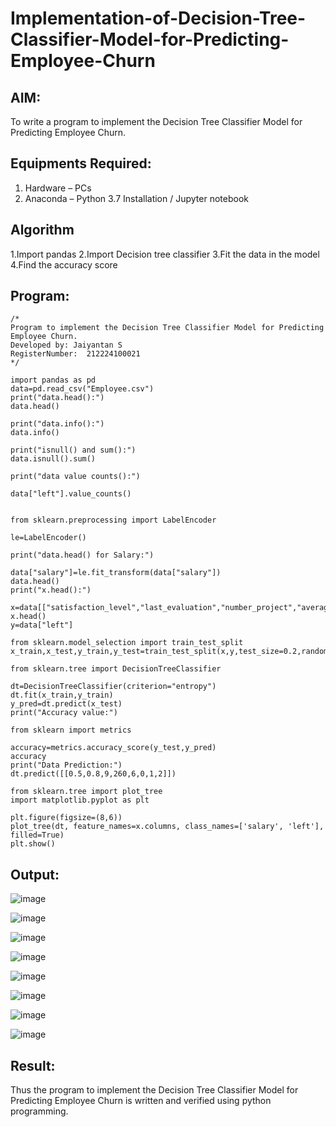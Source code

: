 # Implementation-of-Decision-Tree-Classifier-Model-for-Predicting-Employee-Churn

## AIM:
To write a program to implement the Decision Tree Classifier Model for Predicting Employee Churn.

## Equipments Required:
1. Hardware – PCs
2. Anaconda – Python 3.7 Installation / Jupyter notebook

## Algorithm

1.Import pandas
2.Import Decision tree classifier
3.Fit the data in the model
4.Find the accuracy score


## Program:
```
/*
Program to implement the Decision Tree Classifier Model for Predicting Employee Churn.
Developed by: Jaiyantan S
RegisterNumber:  212224100021
*/
```
```
import pandas as pd
data=pd.read_csv("Employee.csv")
print("data.head():")
data.head()

print("data.info():")
data.info()

print("isnull() and sum():")
data.isnull().sum()

print("data value counts():")

data["left"].value_counts()


from sklearn.preprocessing import LabelEncoder

le=LabelEncoder()

print("data.head() for Salary:")

data["salary"]=le.fit_transform(data["salary"])
data.head()
print("x.head():")

x=data[["satisfaction_level","last_evaluation","number_project","average_montly_hours","time_spend_company","Work_accident","promotion_last_5years","salary"]]
x.head()
y=data["left"]

from sklearn.model_selection import train_test_split
x_train,x_test,y_train,y_test=train_test_split(x,y,test_size=0.2,random_state=100)

from sklearn.tree import DecisionTreeClassifier

dt=DecisionTreeClassifier(criterion="entropy")
dt.fit(x_train,y_train)
y_pred=dt.predict(x_test)
print("Accuracy value:")

from sklearn import metrics

accuracy=metrics.accuracy_score(y_test,y_pred)
accuracy
print("Data Prediction:")
dt.predict([[0.5,0.8,9,260,6,0,1,2]])

from sklearn.tree import plot_tree
import matplotlib.pyplot as plt

plt.figure(figsize=(8,6))
plot_tree(dt, feature_names=x.columns, class_names=['salary', 'left'], filled=True)
plt.show()

```

## Output:

![image](https://github.com/user-attachments/assets/53b47ad6-4fa7-44fa-a316-088a39aae0d9)

![image](https://github.com/user-attachments/assets/fa79ffef-ae0a-454e-a529-c93313ec1637)

![image](https://github.com/user-attachments/assets/f230a244-ce97-4b4d-b15e-d9d0125977c1)

![image](https://github.com/user-attachments/assets/51cdcd22-577c-462a-960a-b713f62761a3)

![image](https://github.com/user-attachments/assets/c8c10ee9-b256-44b2-87c1-3b796ba93cde)

![image](https://github.com/user-attachments/assets/2eb03fe7-ff14-44ff-8e1b-46791a252002)

![image](https://github.com/user-attachments/assets/749c00b1-302f-4ed9-ac24-216baf75c812)

![image](https://github.com/user-attachments/assets/4d40ca90-3e02-4ec0-8325-f9c32b3652ca)


## Result:
Thus the program to implement the  Decision Tree Classifier Model for Predicting Employee Churn is written and verified using python programming.
